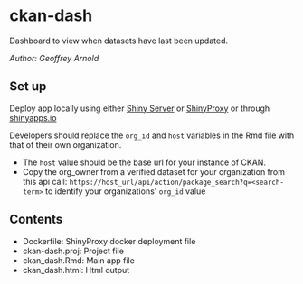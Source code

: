 # ckan-dash
Dashboard to view when datasets have last been updated.

_Author: Geoffrey Arnold_

## Set up

Deploy app locally using either [Shiny Server](https://www.rstudio.com/products/shiny/shiny-server/) or [ShinyProxy](https://www.shinyproxy.io/deploying-apps/) or through [shinyapps.io](http://www.shinyapps.io/)

Developers should replace the `org_id` and `host` variables in the Rmd file with that of their own organization. 

* The `host` value should be the base url for your instance of CKAN.
* Copy the org_owner from a verified dataset for your organization from this api call: `https://host_url/api/action/package_search?q=<search-term>` to identify your organizations' `org_id` value

## Contents

* Dockerfile: ShinyProxy docker deployment file
* ckan-dash.proj: Project file
* ckan_dash.Rmd: Main app file
* ckan_dash.html: Html output
